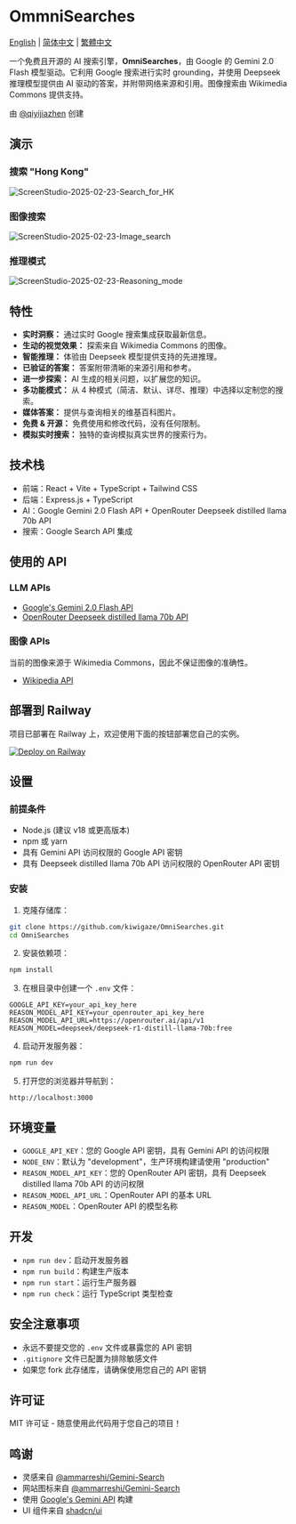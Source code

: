# OmmniSearches
[English](../README.md) | [简体中文](./README-zh.md) | [繁體中文](./README-zh-hk.md)

一个免费且开源的 AI 搜索引擎，**OmniSearches**，由 Google 的 Gemini 2.0 Flash 模型驱动。它利用 Google 搜索进行实时 grounding，并使用 Deepseek 推理模型提供由 AI 驱动的答案，并附带网络来源和引用。图像搜索由 Wikimedia Commons 提供支持。

由 [@qiyijiazhen](https://www.qiyijiazhen.com/) 创建

## 演示
### 搜索 "Hong Kong"
![ScreenStudio-2025-02-23-Search_for_HK](./assets/HongKong_en.gif)
### 图像搜索
![ScreenStudio-2025-02-23-Image_search](./assets/ImageSearch.gif)
### 推理模式
![ScreenStudio-2025-02-23-Reasoning_mode](./assets/ReasoningMode.gif)

## 特性

- **实时洞察：** 通过实时 Google 搜索集成获取最新信息。
- **生动的视觉效果：** 探索来自 Wikimedia Commons 的图像。
- **智能推理：** 体验由 Deepseek 模型提供支持的先进推理。
- **已验证的答案：** 答案附带清晰的来源引用和参考。
- **进一步探索：** AI 生成的相关问题，以扩展您的知识。
- **多功能模式：** 从 4 种模式（简洁、默认、详尽、推理）中选择以定制您的搜索。
- **媒体答案：** 提供与查询相关的维基百科图片。
- **免费 & 开源：** 免费使用和修改代码，没有任何限制。
- **模拟实时搜索：** 独特的查询模拟真实世界的搜索行为。

## 技术栈

- 前端：React + Vite + TypeScript + Tailwind CSS
- 后端：Express.js + TypeScript
- AI：Google Gemini 2.0 Flash API + OpenRouter Deepseek distilled llama 70b API
- 搜索：Google Search API 集成

## 使用的 API
### LLM APIs
- [Google's Gemini 2.0 Flash API](https://ai.google.dev/)
- [OpenRouter Deepseek distilled llama 70b API](https://openrouter.ai/deepseek/deepseek-r1-distill-llama-70b:free)

### 图像 APIs
当前的图像来源于 Wikimedia Commons，因此不保证图像的准确性。
- [Wikipedia API](https://commons.wikimedia.org)

## 部署到 Railway

项目已部署在 Railway 上，欢迎使用下面的按钮部署您自己的实例。

[![Deploy on Railway](https://railway.app/button.svg)](https://railway.app/new/template?template=https://github.com/kiwigaze/OmniSearches)

## 设置

### 前提条件

- Node.js (建议 v18 或更高版本)
- npm 或 yarn
- 具有 Gemini API 访问权限的 Google API 密钥
- 具有 Deepseek distilled llama 70b API 访问权限的 OpenRouter API 密钥

### 安装

1. 克隆存储库：

  ```bash
  git clone https://github.com/kiwigaze/OmniSearches.git
  cd OmniSearches
  ```

2. 安装依赖项：

  ```bash
  npm install
  ```

3. 在根目录中创建一个 `.env` 文件：

  ```
  GOOGLE_API_KEY=your_api_key_here
  REASON_MODEL_API_KEY=your_openrouter_api_key_here
  REASON_MODEL_API_URL=https://openrouter.ai/api/v1
  REASON_MODEL=deepseek/deepseek-r1-distill-llama-70b:free
  ```

4. 启动开发服务器：

  ```bash
  npm run dev
  ```

5. 打开您的浏览器并导航到：
  ```
  http://localhost:3000
  ```

## 环境变量

- `GOOGLE_API_KEY`：您的 Google API 密钥，具有 Gemini API 的访问权限
- `NODE_ENV`：默认为 "development"，生产环境构建请使用 "production"
- `REASON_MODEL_API_KEY`：您的 OpenRouter API 密钥，具有 Deepseek distilled llama 70b API 的访问权限
- `REASON_MODEL_API_URL`：OpenRouter API 的基本 URL
- `REASON_MODEL`：OpenRouter API 的模型名称

## 开发

- `npm run dev`：启动开发服务器
- `npm run build`：构建生产版本
- `npm run start`：运行生产服务器
- `npm run check`：运行 TypeScript 类型检查

## 安全注意事项

- 永远不要提交您的 `.env` 文件或暴露您的 API 密钥
- `.gitignore` 文件已配置为排除敏感文件
- 如果您 fork 此存储库，请确保使用您自己的 API 密钥

## 许可证

MIT 许可证 - 随意使用此代码用于您自己的项目！

## 鸣谢

- 灵感来自 [@ammarreshi/Gemini-Search](https://github.com/ammaarreshi/Gemini-Search)
- 网站图标来自 [@ammarreshi/Gemini-Search](https://github.com/ammaarreshi/Gemini-Search)
- 使用 [Google's Gemini API](https://ai.google.dev/) 构建
- UI 组件来自 [shadcn/ui](https://ui.shadcn.com/)
